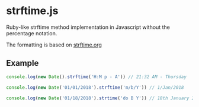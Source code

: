 # strftime.js

Ruby-like strftime method implementation in Javascript without the percentage notation.

The formatting is based on [strftime.org](http://strftime.org)

## Example

```js
console.log(new Date().strftime('H:M p - A')) // 21:32 AM - Thursday
```

```js
console.log(new Date('01/01/2018').strftime('m/b/Y')) // 1/Jan/2018
```

```js
console.log(new Date('01/18/2018').strtime('do B Y')) // 18th January 2018
```
